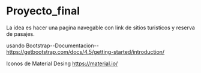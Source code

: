 # Proyecto_final

La idea es hacer una pagina navegable con link de sitios turisticos y reserva de pasajes.

usando Bootstrap--Documentacion--
    https://getbootstrap.com/docs/4.5/getting-started/introduction/

Iconos de Material Desing
    https://material.io/